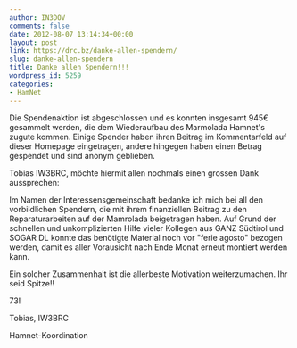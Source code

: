 ```yaml
---
author: IN3DOV
comments: false
date: 2012-08-07 13:14:34+00:00
layout: post
link: https://drc.bz/danke-allen-spendern/
slug: danke-allen-spendern
title: Danke allen Spendern!!!
wordpress_id: 5259
categories:
- HamNet
---
```


Die Spendenaktion ist abgeschlossen und es konnten insgesamt 945€ gesammelt werden, die dem Wiederaufbau des Marmolada Hamnet's zugute kommen. Einige Spender haben ihren Beitrag im Kommentarfeld auf dieser Homepage eingetragen, andere hingegen haben einen Betrag gespendet und sind anonym geblieben.

Tobias IW3BRC, möchte hiermit allen nochmals einen grossen Dank aussprechen:

Im Namen der Interessensgemeinschaft bedanke ich mich bei all den vorbildlichen Spendern, die mit ihrem finanziellen Beitrag zu den Reparaturarbeiten auf der Mamrolada beigetragen haben. Auf Grund der schnellen und unkomplizierten Hilfe vieler Kollegen aus GANZ Südtirol und SOGAR DL konnte das benötigte Material noch vor "ferie agosto" bezogen werden, damit es aller Vorausicht nach Ende Monat erneut montiert werden kann.

Ein solcher Zusammenhalt ist die allerbeste Motivation weiterzumachen. Ihr seid Spitze!!

73!

Tobias, IW3BRC

Hamnet-Koordination
